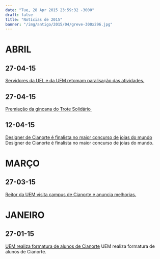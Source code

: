 ```yaml
---
date: "Tue, 28 Apr 2015 23:59:32 -3000"
draft: false
title: "Notícias de 2015"
banner: "/img/antigo/2015/04/greve-300x296.jpg"
---
```


# ABRIL

## 27-04-15

[Servidores da UEL e da UEM retomam paralisação das atividades. ](/img/antigo/2015/04/g1.globo_.com-Servidores-da-UEL-e-da-UEM-retomam-paralisação-das-atividades-1.pdf) 

## 27-04-15 

[Premiação da gincana do Trote Solidário ](/img/antigo/2015/04/uem.br-.pdf)   

## 12-04-15 

[Designer de Cianorte é finalista no maior concurso de joias do mundo](/img/antigo/2015/04/tribunadecianorte.com_.br-Designer-de-Cianorte-é-finalista-no-maior-concurso-de-joias-do-mundo.pdf) Designer de Cianorte é finalista no maior concurso de joias do mundo.  

# MARÇO 

## 27-03-15 

[Reitor da UEM visita campus de Cianorte e anuncia melhorias. ](/img/antigo/2015/04/folhadecianorte.com-Reitor-da-UEM-visita-campus-de-Cianorte-e-anuncia-melhorias.pdf) 

# JANEIRO

## 27-01-15

[UEM realiza formatura de alunos de Cianorte](/img/antigo/2015/04/folhadecianorte.com-UEM-realiza-formatura-de-alunos-de-Cianorte.pdf) UEM realiza formatura de alunos de Cianorte.